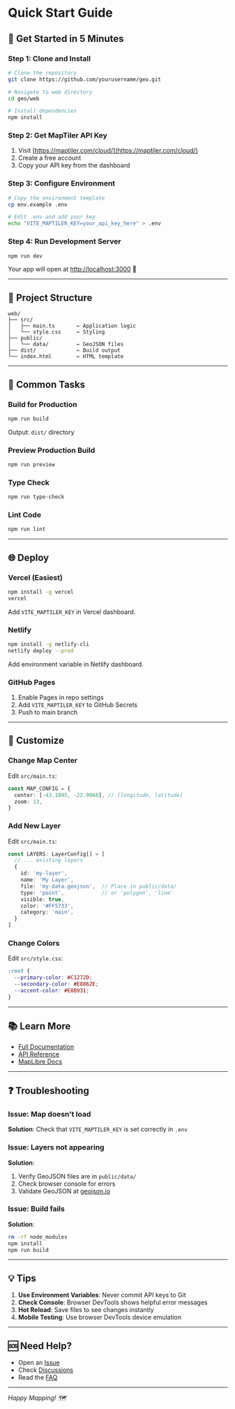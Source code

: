 # Quick Start Guide

## 🚀 Get Started in 5 Minutes

### Step 1: Clone and Install

```bash
# Clone the repository
git clone https://github.com/yourusername/geo.git

# Navigate to web directory
cd geo/web

# Install dependencies
npm install
```

### Step 2: Get MapTiler API Key

1. Visit [https://maptiler.com/cloud/](https://maptiler.com/cloud/)
2. Create a free account
3. Copy your API key from the dashboard

### Step 3: Configure Environment

```bash
# Copy the environment template
cp env.example .env

# Edit .env and add your key
echo "VITE_MAPTILER_KEY=your_api_key_here" > .env
```

### Step 4: Run Development Server

```bash
npm run dev
```

Your app will open at [http://localhost:3000](http://localhost:3000) 🎉

---

## 📁 Project Structure

```
web/
├── src/
│   ├── main.ts       ← Application logic
│   └── style.css     ← Styling
├── public/
│   └── data/         ← GeoJSON files
├── dist/             ← Build output
└── index.html        ← HTML template
```

---

## 🎯 Common Tasks

### Build for Production

```bash
npm run build
```

Output: `dist/` directory

### Preview Production Build

```bash
npm run preview
```

### Type Check

```bash
npm run type-check
```

### Lint Code

```bash
npm run lint
```

---

## 🌐 Deploy

### Vercel (Easiest)

```bash
npm install -g vercel
vercel
```

Add `VITE_MAPTILER_KEY` in Vercel dashboard.

### Netlify

```bash
npm install -g netlify-cli
netlify deploy --prod
```

Add environment variable in Netlify dashboard.

### GitHub Pages

1. Enable Pages in repo settings
2. Add `VITE_MAPTILER_KEY` to GitHub Secrets
3. Push to main branch

---

## 🔧 Customize

### Change Map Center

Edit `src/main.ts`:

```typescript
const MAP_CONFIG = {
  center: [-43.1895, -22.9068], // [longitude, latitude]
  zoom: 13,
}
```

### Add New Layer

Edit `src/main.ts`:

```typescript
const LAYERS: LayerConfig[] = [
  // ... existing layers
  {
    id: 'my-layer',
    name: 'My Layer',
    file: 'my-data.geojson',  // Place in public/data/
    type: 'point',            // or 'polygon', 'line'
    visible: true,
    color: '#FF5733',
    category: 'main',
  }
]
```

### Change Colors

Edit `src/style.css`:

```css
:root {
  --primary-color: #C1272D;
  --secondary-color: #E8862E;
  --accent-color: #E8B931;
}
```

---

## 📚 Learn More

- [Full Documentation](./DOCUMENTATION.md)
- [API Reference](./API_REFERENCE.md)
- [MapLibre Docs](https://maplibre.org/maplibre-gl-js-docs/)

---

## ❓ Troubleshooting

### Issue: Map doesn't load

**Solution**: Check that `VITE_MAPTILER_KEY` is set correctly in `.env`

### Issue: Layers not appearing

**Solution**: 
1. Verify GeoJSON files are in `public/data/`
2. Check browser console for errors
3. Validate GeoJSON at [geojson.io](https://geojson.io)

### Issue: Build fails

**Solution**:
```bash
rm -rf node_modules
npm install
npm run build
```

---

## 💡 Tips

1. **Use Environment Variables**: Never commit API keys to Git
2. **Check Console**: Browser DevTools shows helpful error messages
3. **Hot Reload**: Save files to see changes instantly
4. **Mobile Testing**: Use browser DevTools device emulation

---

## 🆘 Need Help?

- Open an [Issue](https://github.com/yourusername/geo/issues)
- Check [Discussions](https://github.com/yourusername/geo/discussions)
- Read the [FAQ](./DOCUMENTATION.md#troubleshooting)

---

*Happy Mapping! 🗺️*


